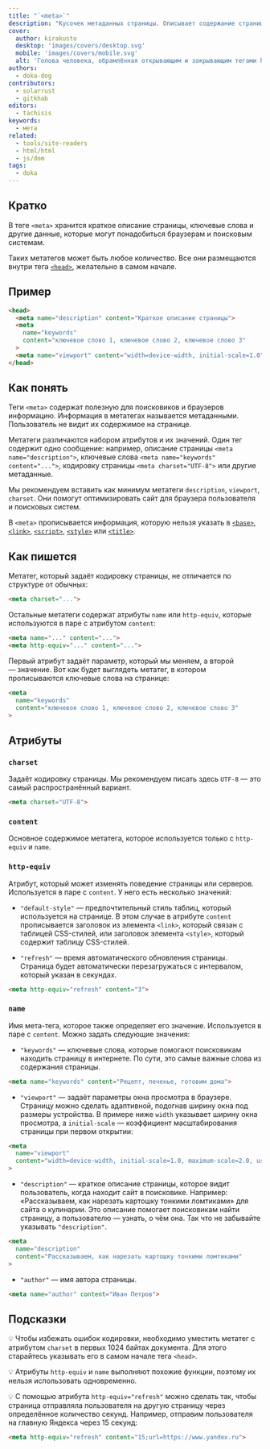 ```yaml
---
title: "`<meta>`"
description: "Кусочек метаданных страницы. Описывает содержание страницы для браузера, поисковиков и соцсетей."
cover:
  author: kirakusto
  desktop: 'images/covers/desktop.svg'
  mobile: 'images/covers/mobile.svg'
  alt: 'Голова человека, обрамлённая открывающим и закрывающим тегами head. Внутри головы множество тегов meta.'
authors:
  - doka-dog
contributors:
  - solarrust
  - gitkhab
editors:
  - tachisis
keywords:
  - мета
related:
  - tools/site-readers
  - html/html
  - js/dom
tags:
  - doka
---
```


## Кратко

В теге `<meta>` хранится краткое описание страницы, ключевые слова и другие данные, которые могут понадобиться браузерам и поисковым системам.

Таких метатегов может быть любое количество. Все они размещаются внутри тега [`<head>`](/html/head/), желательно в самом начале.

## Пример

```html
<head>
  <meta name="description" content="Краткое описание страницы">
  <meta
    name="keywords"
    content="ключевое слово 1, ключевое слово 2, ключевое слово 3"
  >
  <meta name="viewport" content="width=device-width, initial-scale=1.0">
</head>
```

## Как понять

Теги `<meta>` содержат полезную для поисковиков и браузеров информацию. Информация в метатегах называется метаданными. Пользователь не видит их содержимое на странице.

Метатеги различаются набором атрибутов и их значений. Один тег содержит одно сообщение: например, описание страницы `<meta name="description">`, ключевые слова `<meta name="keywords" content="...">`, кодировку страницы `<meta charset="UTF-8">` или другие метаданные.

Мы рекомендуем вставить как минимум метатеги `description`, `viewport`, `charset`. Они помогут оптимизировать сайт для браузера пользователя и поисковых систем.

В `<meta>` прописывается информация, которую нельзя указать в [`<base>`](/html/base/), [`<link>`](/html/link/), [`<script>`](/html/script/), [`<style>`](/html/style) или [`<title>`](/html/title/).

## Как пишется

Метатег, который задаёт кодировку страницы, не отличается по структуре от обычных:

```html
<meta charset="...">
```

Остальные метатеги содержат атрибуты `name` или `http-equiv`, которые используются в паре с атрибутом `content`:

```html
<meta name="..." content="...">
<meta http-equiv="..." content="...">
```

Первый атрибут задаёт параметр, который мы меняем, а второй — значение. Вот как будет выглядеть метатег, в котором прописываются ключевые слова на странице:

```html
<meta
  name="keywords"
  content="ключевое слово 1, ключевое слово 2, ключевое слово 3"
>
```

## Атрибуты

### `charset`

Задаёт кодировку страницы. Мы рекомендуем писать здесь `UTF-8` — это самый распространённый вариант.

```html
<meta charset="UTF-8">
```

### `content`

Основное содержимое метатега, которое используется только с `http-equiv` и `name`.

### `http-equiv`

Атрибут, который может изменять поведение страницы или серверов. Используется в паре с `content`. У него есть несколько значений:

- `"default-style"` — предпочтительный стиль таблиц, который используется на странице. В этом случае в атрибуте `content` прописывается заголовок из элемента `<link>`, который связан с таблицей CSS-стилей, или заголовок элемента `<style>`, который содержит таблицу CSS-стилей.

- `"refresh"` — время автоматического обновления страницы. Страница будет автоматически перезагружаться с интервалом, который указан в секундах.

```html
<meta http-equiv="refresh" content="3">
```

### `name`

Имя мета-тега, которое также определяет его значение. Используется в паре с `content`. Можно задать следующие значения:

- `"keywords"` — ключевые слова, которые помогают поисковикам находить страницу в интернете. По сути, это самые важные слова из содержания страницы.

```html
<meta name="keywords" content="Рецепт, печенье, готовим дома">
```

- `"viewport"` — задаёт параметры окна просмотра в браузере. Страницу можно сделать адаптивной, подогнав ширину окна под размеры устройства. В примере ниже `width` указывает ширину окна просмотра, а `initial-scale` — коэффициент масштабирования страницы при первом открытии:

```html
<meta
  name="viewport"
  content="width=device-width, initial-scale=1.0, maximum-scale=2.0, user-scalable=yes"
>
```

- `"description"` — краткое описание страницы, которое видит пользователь, когда находит сайт в поисковике. Например: «Рассказываем, как нарезать картошку тонкими ломтиками» для сайта о кулинарии. Это описание помогает поисковикам найти страницу, а пользователю — узнать, о чём она. Так что не забывайте указывать `"description"`.

```html
<meta
  name="description"
  content="Рассказываем, как нарезать картошку тонкими ломтиками"
>
```

- `"author"` — имя автора страницы.

```html
<meta name="author" content="Иван Петров">
```

## Подсказки

💡 Чтобы избежать ошибок кодировки, необходимо уместить метатег с атрибутом `charset` в первых 1024 байтах документа. Для этого старайтесь указывать его в самом начале тега `<head>`.

💡 Атрибуты `http-equiv` и `name` выполняют похожие функции, поэтому их нельзя использовать одновременно.

💡 С помощью атрибута `http-equiv="refresh"` можно сделать так, чтобы страница отправляла пользователя на другую страницу через определённое количество секунд. Например, отправим пользователя на главную Яндекса через 15 секунд:

```html
<meta http-equiv="refresh" content="15;url=https://www.yandex.ru">
```
